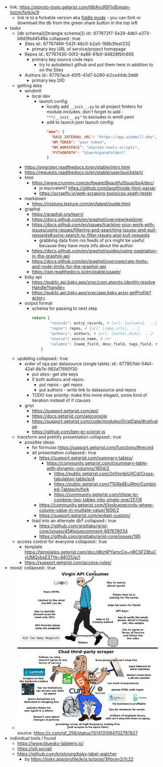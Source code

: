 - link: https://atproto-tools.getgrist.com/t6bKvzR97jxB/main-list/m/fork/p/9
	- link is to a forkable version aka [fiddle mode](https://support.getgrist.com/glossary/#fiddle-mode) - you can fork or download the db from the green share button in the top left
- tasks
	- [db schema]([[triangle schema]])
	  id:: 677672f7-5e29-4db1-a373-b6d3fed4549a
	  collapsed:: true
		- Sites
		  id:: 67767469-542f-48c0-b2a5-188b3fea1232
			- primary key URL of service/project homepage
		- Repos
		  id:: 67767430-00f2-4a86-81b0-84828fbfc695
			- primary key source code repo
				- try to autodetect github and put them here in addition to on the Sites
		- Authors
		  id:: 67767acd-45f5-41d7-b260-b2ca44dc3dd8
			- primary key DID
	- getting data
		- windmill
			- local dev
				- launch config:
					- locally add `__init__.py` to all project folders for module includes. don't forget to add `- "**/__init__.py"` to excludes in wmill.yaml
					- add to launch.json launch config:
					  ```json
					  "env": {
					    "BASE_INTERNAL_URL": "https://app.windmill.dev",
					    "WM_TOKEN": "your token",
					    "WM_WORKSPACE": "atproto-tools-scripts",
					    "PYTHONPATH": "${workspaceFolder}"
					  }
					  ```
		- https://pygrister.readthedocs.io/en/stable/intro.html
		- https://requests.readthedocs.io/en/stable/user/quickstart/
		- html
			- https://www.crummy.com/software/BeautifulSoup/bs4/doc/
				- js equivalent? https://github.com/taoqf/node-html-parser
				- https://scrapfly.io/web-scraping-tools/css-xpath-tester
		- markdown
			- https://mistune.lepture.com/en/latest/guide.html
		- graphql
			- https://graphql.org/learn/
			- https://docs.github.com/en/graphql/overview/explorer
			- https://docs.github.com/en/issues/tracking-your-work-with-issues/using-issues/filtering-and-searching-issues-and-pull-requests#using-search-to-filter-issues-and-pull-requests
				- grabbing data from rss feeds of prs might be useful because they have more info about the author
			- https://docs.github.com/en/graphql/guides/using-pagination-in-the-graphql-api
			- https://docs.github.com/en/graphql/overview/rate-limits-and-node-limits-for-the-graphql-api
			- https://gql.readthedocs.io/en/stable/usage/
		- bsky api
			- https://public.api.bsky.app/xrpc/com.atproto.identity.resolveHandle?handle=<handle>
			- https://public.api.bsky.app/xrpc/app.bsky.actor.getProfile?actor=<did>
		- output format
			- schema for passing to next step
			  ```python
			  return {
			          "records": entry_records, # {url: {columns}, ...} 
			          "repos": repos, # {url: [repo_urls], ...}
			          "authors": authors, # {url: [author_dids], ...}
			          "source": source_name, # str
			          "columns": [name_field, desc_field, tags_field, rating_field], # these are the default ones, all optional
			      }
			  ```
	- updating
	  collapsed:: true
		- order of ops per datasource (single table):
		  id:: 677957dd-04b1-42af-8b7e-982a17690f30
			- put sites- get site keys
			- if both authors and repos:
				- put repos - get repos
				- put authors - write link to datasource and repos
			- TODO low priority: make this more elegant, some kind of iteration instead of if clauses
		- grist
			- https://support.getgrist.com/api/
			- https://docs.getgrist.com/apiconsole
			- https://support.getgrist.com/code/modules/GristData/#cellvalue
			- https://github.com/ben-pr-p/grist-js
	- transform and prettify presentation
	  collapsed:: true
		- possible ideas:
			- for formulas https://support.getgrist.com/functions/#record
			- alt presentation
			  collapsed:: true
				- https://support.getgrist.com/summary-tables/
					- https://community.getgrist.com/t/summary-table-with-dynamic-columns/1604/2
						- https://public.getgrist.com/2g1mnjbiUXCd/Cross-tabulation-table/p/4
						- https://public.getgrist.com/71GRe6EuiRtm/Combined-Tables/m/fork
						- https://community.getgrist.com/t/how-to-combine-two-tables-into-single-one/257/8
				- https://community.getgrist.com/t/lookuprecords-where-column-value-in-multiple-value/1656/2
				- https://support.getgrist.com/widget-custom/
			- load into an alternate db?
			  collapsed:: true
				- https://github.com/gristlabs/grist-core/issues/45#issuecomment-897678034
				- https://github.com/gristlabs/grist-core/issues/195
	- access control for everyone
	  collapsed:: true
		- template https://templates.getgrist.com/doc/dKztiPYamcCp~nBCSFZ8tuCyUMQybsE37Ye~68125/p/1
		- https://support.getgrist.com/access-rules/
- mood:
  collapsed:: true
	- ![image.png](../assets/image_1735320252579_0.png) 
	  source: https://x.com/gf_256/status/1514131084702797827
- individual tools i found
	- https://www.bluesky-labelers.io/
	- https://sill.social/
	- https://github.com/kristojorg/bsky-label-watcher
		- by https://bsky.app/profile/kris.to/post/3lfpcev2i7c22